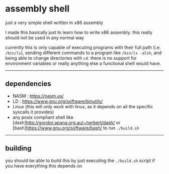 # assembly shell
just a very simple shell written in x86 assembly  
  
I made this basically just to learn how to write x86 assembly. this really should not be used in any normal way  
  
currently this is only capable of executing programs with their full path (i.e. `/bin/ls`), sending different commands to a program like `/bin/ls -alsh`, and being able to change directories with `cd`. there is no support for environment variables or really anything else a functional shell would have.  
  
---

## dependencies
 - NASM : <https://nasm.us/>  
 - LD : <https://www.gnu.org/software/binutils/>  
 - Linux (this will only work with linux, as it depends on all the specific syscalls it provides)  
 - any posix compliant shell like [dash]<http://gondor.apana.org.au/~herbert/dash/> or [bash]<https://www.gnu.org/software/bash/> to run `./build.sh`  

---

## building

you should be able to build this by just executing the `./build.sh` script if you have everything this depends on  
